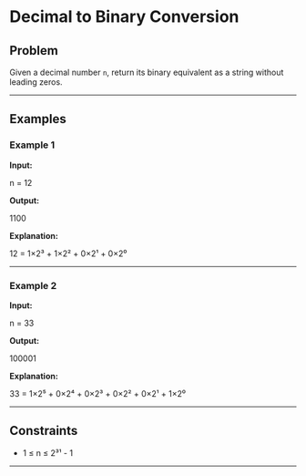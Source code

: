 # Decimal to Binary Conversion

## Problem
Given a decimal number `n`, return its binary equivalent as a string without leading zeros.

---

## Examples

### Example 1
**Input:**

n = 12

**Output:**

1100

**Explanation:**

12 = 1×2³ + 1×2² + 0×2¹ + 0×2⁰


---

### Example 2
**Input:**

n = 33

**Output:**

100001

**Explanation:**

33 = 1×2⁵ + 0×2⁴ + 0×2³ + 0×2² + 0×2¹ + 1×2⁰


---

## Constraints
- 1 ≤ n ≤ 2³¹ - 1

---
